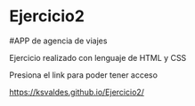 # Ejercicio2

#APP de agencia de viajes

Ejercicio realizado con lenguaje de HTML y CSS

Presiona el link para poder tener acceso

https://ksvaldes.github.io/Ejercicio2/

